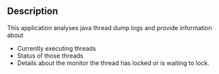 ## Description ##
This application analyses java thread dump logs and provide information about
  * Currently executing threads
  * Status of those threads
  * Details about the monitor the thread has locked or is waiting to lock.